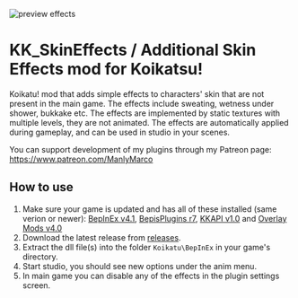 ![preview effects](https://user-images.githubusercontent.com/39247311/50917637-52220580-143e-11e9-9274-5575496dacdb.png)
# KK_SkinEffects / Additional Skin Effects mod for Koikatsu!
Koikatu! mod that adds simple effects to characters' skin that are not present in the main game. The effects include sweating, wetness under shower, bukkake etc. The effects are implemented by static textures with multiple levels, they are not animated. The effects are automatically applied during gameplay, and can be used in studio in your scenes.

You can support development of my plugins through my Patreon page: https://www.patreon.com/ManlyMarco

## How to use 
1. Make sure your game is updated and has all of these installed (same verion or newer): [BepInEx v4.1](https://github.com/BepInEx/BepInEx), [BepisPlugins r7](https://github.com/bbepis/BepisPlugins), [KKAPI v1.0](https://github.com/ManlyMarco/KKAPI) and [Overlay Mods v4.0](https://github.com/ManlyMarco/Koikatu-Overlay-Mods)
2. Download the latest release from [releases](/../../releases).
3. Extract the dll file(s) into the folder `Koikatu\BepInEx` in your game's directory.
4. Start studio, you should see new options under the anim menu.
5. In main game you can disable any of the effects in the plugin settings screen.
